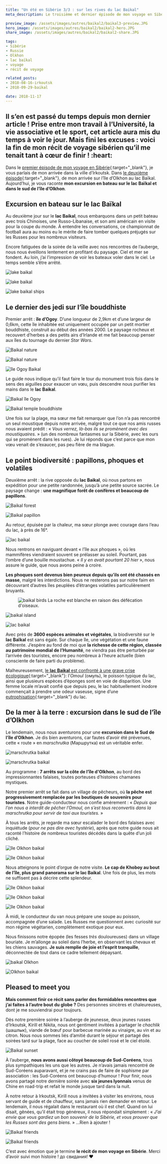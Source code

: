 ```yaml
---
title: "Un été en Sibérie 3/3 : sur les rives du lac Baikal"
meta_description: Le troisième et dernier épisode de mon voyage en Sibérie, excursion en bateau sur les rives du baikal et escapade dans le Sud de l'île d'Olkhon.

preview_image: /assets/images/autres/baikal2/baikal3-preview.JPG
hero_image: /assets/images/autres/baikal2/baikal2-hero.JPG
share_image: /assets/images/autres/baikal2/baikal2-share.JPG

tags:
- Sibérie
- Russie
- Olkhon
- lac baïkal
- voyage
- récit de voyage

related_posts:
- 2018-08-16-irkoutsk
- 2018-09-29-baikal

date: 2018-11-17
---
```

<h2 class="is-chapo">Il s’en est passé du temps depuis mon dernier article ! Prise entre mon travail à l’Université, la vie associative et le sport, cet article aura mis du temps à voir le jour. Mais fini les excuses : voici la fin de mon récit de voyage sibérien qu’il me tenait tant à cœur de finir ! :heart:</h2>

Dans le [premier épisode de mon voyage en Sibérie](http://www.socio-jam.com/blog/2018/08/irkoutsk.html){:target="_blank"}, je vous parlais de mon arrivée dans la ville d’Irkoutsk. Dans [le deuxième épisode](http://www.socio-jam.com/blog/2018/08/baikal.html){:target="_blank"}, de mon arrivée sur l’île d’Olkhon au lac Baïkal. Aujourd’hui, je vous raconte **mon excursion en bateau sur le lac Baïkal et dans le sud de l’île d’Olkhon**.

## Excursion en bateau sur le lac Baïkal

Au deuxième jour sur le **lac Baikal**, nous embarquons dans un petit bateau avec trois Chinoises, une Russo-Libanaise, et son ami américain en visite pour la coupe du monde. À entendre les conversations, ce championnat de football aura au moins eu le mérite de faire tomber quelques préjugés sur les Russes pour les nombreux visiteurs.

Encore fatiguées de la soirée de la veille avec nos rencontres de l’auberge, nous nous éveillons lentement en profitant du paysage. Ciel et mer se fondent. Au loin, j’ai l’impression de voir les bateaux voler dans le ciel. Le temps semble s’être arrêté.

![lake baikal](/assets/images/autres/baikal2/baikal14.JPG)

![lake baikal](/assets/images/autres/baikal2/baikal15.JPG)

![lake baikal ships](/assets/images/autres/baikal2/baikal16.JPG)

## Le dernier des jedi sur l’île bouddhiste

Premier arrêt : **île d’Ogoy**. D’une longueur de 2,9km et d’une largeur de 0,6km, cette île inhabitée est uniquement occupée par un petit mortier bouddhiste, construit au début des années 2000. Le paysage rocheux et recouvert d’herbes a des petits airs d’Irlande et me fait beaucoup penser aux îles du tournage du dernier *Star Wars*.

![Baikal nature](/assets/images/autres/baikal2/baikal17.JPG)

![Baikal nature](/assets/images/autres/baikal2/baikal18.JPG)

![île Ogoy Baikal](/assets/images/autres/baikal2/baikal21.JPG)

Le guide nous indique qu’il faut faire le tour du monument trois fois dans le sens des aiguilles pour exaucer un vœu, puis descendre nous purifier les mains dans le **lac Baikal**.


![Baikal île Ogoy](/assets/images/autres/baikal2/baikal19.JPG)

![Baikal temple bouddhiste](/assets/images/autres/baikal2/baikal20.JPG)

Une fois sur la plage, ma sœur me fait remarquer que l’on n’a pas rencontré un seul moustique depuis notre arrivée, malgré tout ce que nos amis russes nous avaient prédit : « *Vous verrez, là-bas ils se promènent avec des moustiquaires.* » (un des nombreux fantasmes sur la Sibérie, avec les ours qui se promènent dans les rues). Je lui réponds que c’est parce que mon vœu venait de s’exaucer, pas peu fière de ma blague.

## Le point biodiversité : papillons, phoques et volatiles

Deuxième arrêt : la rive opposée du **lac Baikal**, où nous partons en expédition pour une petite randonnée, jusqu’à une petite source sacrée. Le paysage change : **une magnifique forêt de conifères et beaucoup de papillons**.

![Baikal forest](/assets/images/autres/baikal2/baikal22bis.JPG)

![Baikal papillon](/assets/images/autres/baikal2/baikal22.JPG)

Au retour, épuisée par la chaleur, ma sœur plonge avec courage dans l’eau du lac, à près de 16°.


![lac baikal](/assets/images/autres/baikal2/baikal23.JPG)

Nous rentrons en naviguant devant « l’île aux phoques », où les mammifères viendraient souvent se prélasser au soleil. Pourtant, pas l’ombre d’une bouille moustachue. « *Il y en avait pourtant 20 hier* », nous assure le guide, que nous avons peine à croire.

**Les phoques sont devenus bien peureux depuis qu’ils ont été chassés en masse**, malgré les interdictions. Nous ne resterons pas sur notre faim en découvrant d’autres îles peuplées d’étranges volatiles particulièrement bruyants.

<figure class="image">
    <img src="/assets/images/autres/baikal2/baikal24.JPG" alt="baikal birds">
    <span class="is-credits">La roche est blanche en raison des défécation d'oiseaux.</span>
</figure>

![baikal island](/assets/images/autres/baikal2/baikal25.JPG)

![lac baikal](/assets/images/autres/baikal2/baikal26.JPG)

Avec près de **3600 espèces animales et végétales**, la biodiversité sur le **lac Baïkal** est sans égale. Sur chaque île, une végétation et une faune différente. J’espère au fond de moi que **la richesse de cette région, classée au patrimoine mondial de l’Humanité**, ne viendra pas être perturbée par l’arrivée des touristes, encore peu nombreux à l’heure actuelle (bien consciente de faire parti du problème).

Malheureusement, [le **lac Baikal** est confronté à une grave crise écologique](https://www.geo.fr/environnement/le-baikal-et-sa-biodiversite-unique-menaces-par-la-pollution-180324){:target="_blank"}: l’*Omoul* (омуль), le poisson typique du lac, ainsi que plusieurs espèces d’éponges sont en voie de disparition. Une femme locale m’avait confié que depuis peu, le lac habituellement inodore commençait à prendre une odeur vaseuse, signe d’une [eutrophisation](https://fr.wikipedia.org/wiki/Eutrophisation){:target="_blank"} du lac.

## De la mer à la terre : excursion dans le sud de l’île d’Olkhon

Le lendemain, nous nous aventurons pour une **excursion dans le Sud de l’île d’Olkhon**. Je dis bien aventurons, car fautes d’avoir été prévenues, cette « route » en *marschrutka* (Маршрутка) est un véritable enfer.

![marschrutka baikal](/assets/images/autres/baikal2/baikal27bis.JPG)

![marschrutka baikal](/assets/images/autres/baikal2/baikal27.JPG)

Au programme : **7 arrêts sur la côte de l’île d'Olkhon**, au bord des impressionnantes falaises, toutes porteuses d’histoires chamanes mystiques.

Notre premier arrêt se fait dans un village de pêcheurs, où **la pêche est progressivement remplacée par les boutiques de souvenirs pour touristes**. Notre guide-conducteur nous confie amèrement : « *Depuis que l’on nous a interdit de pêcher l’Omoul, on s’est tous reconvertis dans la marschrutka pour servir de taxi aux touristes.* »

À tous les arrêts, je regarde ma sœur escalader le bord des falaises avec inquiétude (*pour ne pas dire avec hystérie*), après que notre guide nous ait raconté l’histoire de nombreux touristes décédés dans la quête d’un joli cliché.

![île Olkhon baikal](/assets/images/autres/baikal2/baikal29.JPG)

![île Olkhon baikal](/assets/images/autres/baikal2/baikal28.JPG)

Nous atteignons le point d’orgue de notre visite. **Le cap de Khoboy au bout de l’île, plus grand panorama sur le lac Baikal**. Une fois de plus, les mots ne suffisent pas à décrire cette splendeur.

![île Olkhon baikal](/assets/images/autres/baikal2/baikal31.JPG)

![île Olkhon baikal](/assets/images/autres/baikal2/baikal30.JPG)

![île Olkhon baikal](/assets/images/autres/baikal2/baikal32.JPG)

À midi, le conducteur du van nous prépare une soupe au poisson, accompagnée d’une salade. Les Russes me questionnent avec curiosité sur mon régime végétarien, complètement exotique pour eux.

Nous finissons notre épopée (les fesses *très* douloureuses) dans un village bouriate. Je m’allonge au soleil dans l’herbe, en observant les chevaux et les chiens sauvages. **Je suis remplie de joie et l’esprit tranquille**, déconnectée de tout dans ce cadre tellement dépaysant.

![baikal Olkhon](/assets/images/autres/baikal2/baikal34bis.JPG)

![Olkhon baikal](/assets/images/autres/baikal2/baikal34.JPG)

## Pleased to meet you

**Mais comment finir ce récit sans parler des formidables rencontres que j’ai faites à l’autre bout du globe ?** Des personnes sincères et chaleureuses, dont je me souviendrai pour toujours.

Dès notre première soirée à l’auberge de jeunesse, deux jeunes russes d’Irkoutsk, Kirill et Nikita, nous ont gentiment invitées à partager le *chachlik* (шашлык), viande de bœuf pour barbecue marinée au vinaigre, au vin et au citron. Nous nous sommes liés d’amitié durant le séjour et partagé des soirées tard sur la plage, face au coucher de soleil rosé et le ciel étoilé.

![Baikal sunset](/assets/images/autres/baikal2/baikal35.JPG)

À l’auberge, **nous avons aussi côtoyé beaucoup de Sud-Coréens**, tous plus sympathiques les uns que les autres. Je n’avais jamais rencontré de Sud-Coréens auparavant, et je ne crains pas de faire de sophisme par association : les Sud-Coréens ont beaucoup d’humour ! Pour finir, nous avons partagé notre dernière soirée avec **six jeunes lyonnais** venus de Chine en road-trip et refait le monde jusque tard dans la nuit.

À notre retour à Irkoutsk, Kirill nous a invitées à visiter les environs, nous servant de guide et de chauffeur, sans jamais rien demander en retour. Le lendemain, il nous régalait dans le restaurant où il est chef. Quand on lui disait, gênées, qu’il était trop généreux, il nous répondait simplement : « *J’ai envie que vous gardiez un bon souvenir de la Sibérie, et vous prouver que les Russes sont des gens biens.* » ...Rien à ajouter !

![Baikal friends](/assets/images/autres/baikal2/baikal37.JPG)

![Baikal friends](/assets/images/autres/baikal2/baikal36.JPG)

C’est avec émotion que je termine **le récit de mon voyage en Sibérie**. Merci d’avoir suivi mon histoire ! до свидания! :heart:
